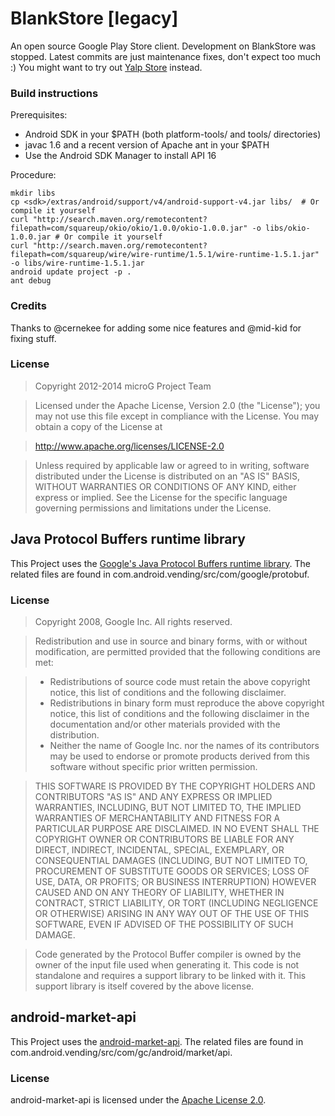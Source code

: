 BlankStore [legacy]
===================

An open source Google Play Store client.
Development on BlankStore was stopped. Latest commits are just maintenance fixes, don't expect too much :)
You might want to try out [Yalp Store](https://github.com/yeriomin/YalpStore) instead.

### Build instructions

Prerequisites:

* Android SDK in your $PATH (both platform-tools/ and tools/ directories)
* javac 1.6 and a recent version of Apache ant in your $PATH
* Use the Android SDK Manager to install API 16

Procedure:

    mkdir libs
    cp <sdk>/extras/android/support/v4/android-support-v4.jar libs/  # Or compile it yourself
    curl "http://search.maven.org/remotecontent?filepath=com/squareup/okio/okio/1.0.0/okio-1.0.0.jar" -o libs/okio-1.0.0.jar # Or compile it yourself
    curl "http://search.maven.org/remotecontent?filepath=com/squareup/wire/wire-runtime/1.5.1/wire-runtime-1.5.1.jar" -o libs/wire-runtime-1.5.1.jar
    android update project -p .
    ant debug

### Credits

Thanks to @cernekee for adding some nice features and @mid-kid for fixing stuff.

### License
> Copyright 2012-2014 microG Project Team

> Licensed under the Apache License, Version 2.0 (the "License");
> you may not use this file except in compliance with the License.
> You may obtain a copy of the License at

> http://www.apache.org/licenses/LICENSE-2.0

> Unless required by applicable law or agreed to in writing, software 
> distributed under the License is distributed on an "AS IS" BASIS,
> WITHOUT WARRANTIES OR CONDITIONS OF ANY KIND, either express or implied.
> See the License for the specific language governing permissions and
> limitations under the License.

Java Protocol Buffers runtime library
-------------------------------------
This Project uses the [Google's Java Protocol Buffers runtime library](http://code.google.com/p/protobuf/). The related files are found 
in com.android.vending/src/com/google/protobuf.

### License
> Copyright 2008, Google Inc.
> All rights reserved.

> Redistribution and use in source and binary forms, with or without
> modification, are permitted provided that the following conditions are
> met:

> * Redistributions of source code must retain the above copyright
>   notice, this list of conditions and the following disclaimer.
> * Redistributions in binary form must reproduce the above
>   copyright notice, this list of conditions and the following disclaimer
>   in the documentation and/or other materials provided with the
>   distribution.
> * Neither the name of Google Inc. nor the names of its
>   contributors may be used to endorse or promote products derived from
>   this software without specific prior written permission.



> THIS SOFTWARE IS PROVIDED BY THE COPYRIGHT HOLDERS AND CONTRIBUTORS
> "AS IS" AND ANY EXPRESS OR IMPLIED WARRANTIES, INCLUDING, BUT NOT
> LIMITED TO, THE IMPLIED WARRANTIES OF MERCHANTABILITY AND FITNESS FOR
> A PARTICULAR PURPOSE ARE DISCLAIMED. IN NO EVENT SHALL THE COPYRIGHT
> OWNER OR CONTRIBUTORS BE LIABLE FOR ANY DIRECT, INDIRECT, INCIDENTAL,
> SPECIAL, EXEMPLARY, OR CONSEQUENTIAL DAMAGES (INCLUDING, BUT NOT
> LIMITED TO, PROCUREMENT OF SUBSTITUTE GOODS OR SERVICES; LOSS OF USE,
> DATA, OR PROFITS; OR BUSINESS INTERRUPTION) HOWEVER CAUSED AND ON ANY
> THEORY OF LIABILITY, WHETHER IN CONTRACT, STRICT LIABILITY, OR TORT
> (INCLUDING NEGLIGENCE OR OTHERWISE) ARISING IN ANY WAY OUT OF THE USE
> OF THIS SOFTWARE, EVEN IF ADVISED OF THE POSSIBILITY OF SUCH DAMAGE.
   
> Code generated by the Protocol Buffer compiler is owned by the owner
> of the input file used when generating it.  This code is not
> standalone and requires a support library to be linked with it.  This
> support library is itself covered by the above license.

android-market-api
------------------
This Project uses the [android-market-api](https://code.google.com/p/android-market-api/). The related files are found 
in com.android.vending/src/com/gc/android/market/api.

### License
android-market-api is licensed under the [Apache License 2.0](http://www.apache.org/licenses/LICENSE-2.0).

